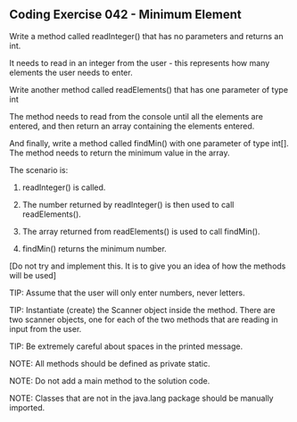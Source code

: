 ## Coding Exercise 042 - Minimum Element

Write a method called readInteger() that has no parameters and returns an int.

It needs to read in an integer from the user - this represents how many elements the user needs to enter.



Write another method called readElements() that has one parameter of type int

The method needs to read from the console until all the elements are entered, and then return an array containing the elements entered.



And finally, write a method called findMin() with one parameter of type int[]. The method needs to return the minimum value in the array.



The scenario is:

1. readInteger() is called.

2. The number returned by readInteger() is then used to call readElements().

3. The array returned from readElements() is used to call findMin().

4. findMin() returns the minimum number.

[Do not try and implement this. It is to give you an idea of how the methods will be used]



TIP: Assume that the user will only enter numbers, never letters.

TIP: Instantiate (create) the Scanner object inside the method. There are two scanner objects, one for each of the two methods that are reading in input from the user.

TIP: Be extremely careful about spaces in the printed message.



NOTE: All methods should be defined as private static.

NOTE: Do not add a main method to the solution code.

NOTE: Classes that are not in the java.lang package should be manually imported.